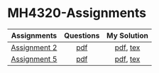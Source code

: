 # MH4320-Assignments

| Assignments | Questions | My Solution |
|:--:|:--:|:--:|
| [Assignment 2](assignment2/) | [pdf](assignment2/questions.pdf) | [pdf](assignment2/mysol.pdf), [tex](https://github.com/pufanyi/MH4320-Assignments/tree/main/assignment2/src) |
| [Assignment 5](assignment5/) | [pdf](assignment5/questions.pdf) | [pdf](assignment5/mysol.pdf), [tex](https://github.com/pufanyi/MH4320-Assignments/tree/main/assignment5/src) |
